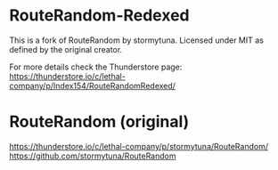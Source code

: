 # RouteRandom-Redexed

This is a fork of RouteRandom by stormytuna.
Licensed under MIT as defined by the original creator.

For more details check the Thunderstore page: https://thunderstore.io/c/lethal-company/p/Index154/RouteRandomRedexed/

# RouteRandom (original)

https://thunderstore.io/c/lethal-company/p/stormytuna/RouteRandom/
https://github.com/stormytuna/RouteRandom